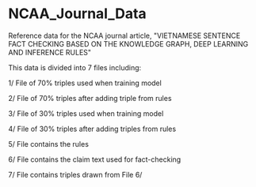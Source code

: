 # NCAA_Journal_Data
Reference data for the NCAA journal article, 
"VIETNAMESE SENTENCE FACT CHECKING BASED ON THE KNOWLEDGE GRAPH, DEEP LEARNING AND INFERENCE RULES"

This data is divided into 7 files including:

1/ File of 70% triples used when training model

2/ File of 70% triples after adding triple from rules

3/ File of 30% triples used when training model

4/ File of 30% triples after adding triples from rules

5/ File contains the rules

6/ File contains the claim text used for fact-checking

7/ File contains triples drawn from File 6/
